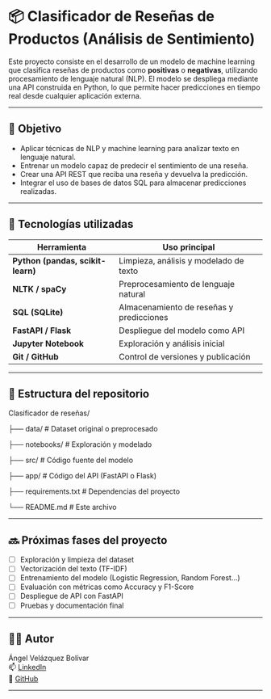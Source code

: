 # 📦 Clasificador de Reseñas de Productos (Análisis de Sentimiento)

Este proyecto consiste en el desarrollo de un modelo de machine learning que clasifica reseñas de productos como **positivas** o **negativas**, utilizando procesamiento de lenguaje natural (NLP). El modelo se despliega mediante una API construida en Python, lo que permite hacer predicciones en tiempo real desde cualquier aplicación externa.

---

## 🎯 Objetivo

- Aplicar técnicas de NLP y machine learning para analizar texto en lenguaje natural.
- Entrenar un modelo capaz de predecir el sentimiento de una reseña.
- Crear una API REST que reciba una reseña y devuelva la predicción.
- Integrar el uso de bases de datos SQL para almacenar predicciones realizadas.

---

## 🧰 Tecnologías utilizadas

| Herramienta         | Uso principal                              |
|---------------------|---------------------------------------------|
| **Python (pandas, scikit-learn)** | Limpieza, análisis y modelado de texto     |
| **NLTK / spaCy**     | Preprocesamiento de lenguaje natural        |
| **SQL (SQLite)**     | Almacenamiento de reseñas y predicciones    |
| **FastAPI / Flask**  | Despliegue del modelo como API              |
| **Jupyter Notebook** | Exploración y análisis inicial              |
| **Git / GitHub**           | Control de versiones y publicación          |

---

## 📁 Estructura del repositorio

Clasificador de reseñas/

├── data/ # Dataset original o preprocesado

├── notebooks/ # Exploración y modelado

├── src/ # Código fuente del modelo

├── app/ # Código del API (FastAPI o Flask)

├── requirements.txt # Dependencias del proyecto

└── README.md # Este archivo

---

## 🔜 Próximas fases del proyecto

- [ ] Exploración y limpieza del dataset
- [ ] Vectorización del texto (TF-IDF)
- [ ] Entrenamiento del modelo (Logistic Regression, Random Forest…)
- [ ] Evaluación con métricas como Accuracy y F1-Score
- [ ] Despliegue de API con FastAPI
- [ ] Pruebas y documentación final

---

## 👨‍💻 Autor

Ángel Velázquez Bolívar  
📫 [LinkedIn](https://www.linkedin.com/in/angelvelazquezbolivar)  
💼 [GitHub](https://github.com/AngelV3l)

---
